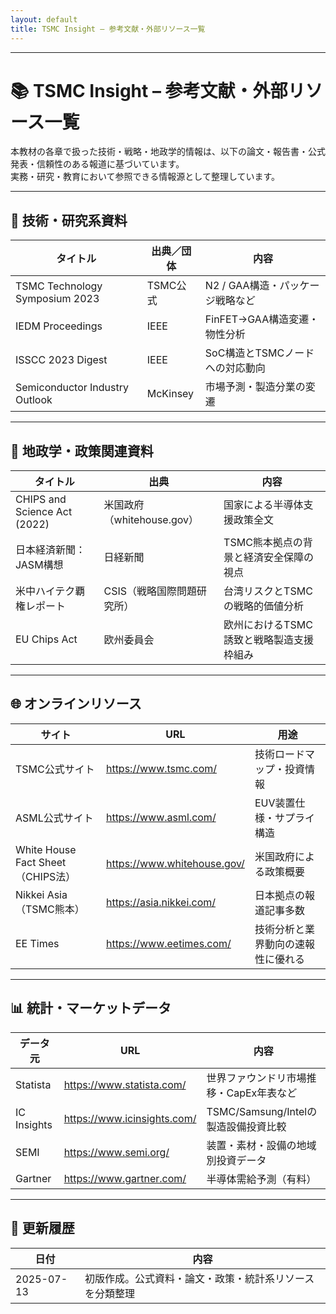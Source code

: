 ```yaml
---
layout: default
title: TSMC Insight – 参考文献・外部リソース一覧
---
```


---

# 📚 TSMC Insight – 参考文献・外部リソース一覧

本教材の各章で扱った技術・戦略・地政学的情報は、以下の論文・報告書・公式発表・信頼性のある報道に基づいています。  
実務・研究・教育において参照できる情報源として整理しています。

---

## 📘 技術・研究系資料

| タイトル | 出典／団体 | 内容 |
|----------|------------|------|
| TSMC Technology Symposium 2023 | TSMC公式 | N2 / GAA構造・パッケージ戦略など |
| IEDM Proceedings | IEEE | FinFET→GAA構造変遷・物性分析 |
| ISSCC 2023 Digest | IEEE | SoC構造とTSMCノードへの対応動向 |
| Semiconductor Industry Outlook | McKinsey | 市場予測・製造分業の変遷 |

---

## 📰 地政学・政策関連資料

| タイトル | 出典 | 内容 |
|----------|------|------|
| CHIPS and Science Act (2022) | 米国政府（whitehouse.gov） | 国家による半導体支援政策全文 |
| 日本経済新聞：JASM構想 | 日経新聞 | TSMC熊本拠点の背景と経済安全保障の視点 |
| 米中ハイテク覇権レポート | CSIS（戦略国際問題研究所） | 台湾リスクとTSMCの戦略的価値分析 |
| EU Chips Act | 欧州委員会 | 欧州におけるTSMC誘致と戦略製造支援枠組み |

---

## 🌐 オンラインリソース

| サイト | URL | 用途 |
|--------|-----|------|
| TSMC公式サイト | https://www.tsmc.com/ | 技術ロードマップ・投資情報 |
| ASML公式サイト | https://www.asml.com/ | EUV装置仕様・サプライ構造 |
| White House Fact Sheet（CHIPS法） | https://www.whitehouse.gov/ | 米国政府による政策概要 |
| Nikkei Asia（TSMC熊本） | https://asia.nikkei.com/ | 日本拠点の報道記事多数 |
| EE Times | https://www.eetimes.com/ | 技術分析と業界動向の速報性に優れる |

---

## 📊 統計・マーケットデータ

| データ元 | URL | 内容 |
|----------|-----|------|
| Statista | https://www.statista.com/ | 世界ファウンドリ市場推移・CapEx年表など |
| IC Insights | https://www.icinsights.com/ | TSMC/Samsung/Intelの製造設備投資比較 |
| SEMI | https://www.semi.org/ | 装置・素材・設備の地域別投資データ |
| Gartner | https://www.gartner.com/ | 半導体需給予測（有料） |

---

## 📅 更新履歴

| 日付 | 内容 |
|------|------|
| 2025-07-13 | 初版作成。公式資料・論文・政策・統計系リソースを分類整理 |
